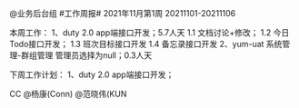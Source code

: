 @业务后台组 #工作周报#
2021年11月第1周 20211101-20211106

本周工作：
1、duty 2.0 app端接口开发；5.7人天
1.1 文档讨论+修改；
1.2 今日Todo接口开发；
1.3 班次目标接口开发
1.4 备忘录接口开发
2、yum-uat 系统管理-群组管理 管理员选择为null；0.3人天

下周工作计划：
1、duty 2.0 app端接口开发；

CC @杨康(Conn) @范晓伟(KUN